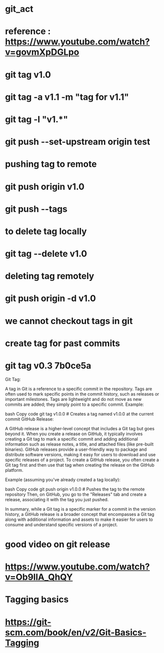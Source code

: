 # git_act

# reference : https://www.youtube.com/watch?v=govmXpDGLpo
# git tag v1.0

# git tag -a v1.1 -m "tag for v1.1"
# git tag -l "v1.*"

# git push --set-upstream origin test

# pushing tag to remote
# git push origin v1.0
# git push --tags

# to delete tag locally
# git tag --delete v1.0

# deleting tag remotely
# git push origin -d v1.0

# we cannot checkout tags in git

# create tag for past commits
# git tag v0.3 7b0ce5a

Git Tag:

A tag in Git is a reference to a specific commit in the repository.
Tags are often used to mark specific points in the commit history, such as releases or important milestones.
Tags are lightweight and do not move as new commits are added; they simply point to a specific commit.
Example:

bash
Copy code
git tag v1.0.0  # Creates a tag named v1.0.0 at the current commit
GitHub Release:

A GitHub release is a higher-level concept that includes a Git tag but goes beyond it.
When you create a release on GitHub, it typically involves creating a Git tag to mark a specific commit and adding additional information such as release notes, a title, and attached files (like pre-built binaries).
GitHub releases provide a user-friendly way to package and distribute software versions, making it easy for users to download and use specific releases of a project.
To create a GitHub release, you often create a Git tag first and then use that tag when creating the release on the GitHub platform.

Example (assuming you've already created a tag locally):

bash
Copy code
git push origin v1.0.0  # Pushes the tag to the remote repository
Then, on GitHub, you go to the "Releases" tab and create a release, associating it with the tag you just pushed.

In summary, while a Git tag is a specific marker for a commit in the version history, a GitHub release is a broader concept that encompasses a Git tag along with additional information and assets to make it easier for users to consume and understand specific versions of a project.

###
# good video on git release
# https://www.youtube.com/watch?v=Ob9llA_QhQY

# Tagging basics
# https://git-scm.com/book/en/v2/Git-Basics-Tagging